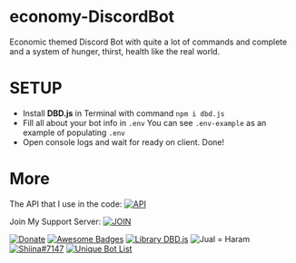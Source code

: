 # economy-DiscordBot
Economic themed Discord Bot with quite a lot of commands and complete and a system of hunger, thirst, health like the real world.

# SETUP
- Install **DBD.js** in Terminal with command ```npm i dbd.js```
- Fill all about your bot info in ```.env``` You can see ```.env-example``` as an example of populating ```.env```
- Open console logs and wait for ready on client. Done!

# More
The API that I use in the code: [![API](https://img.shields.io/badge/API-JastinCh%20API-red)](https://jastinch-api.ml)

Join My Support Server: [![JOIN](https://img.shields.io/badge/Join-Discord%20Server-blue)](https://jastinch-api.ml/discord)

[![Donate](https://img.shields.io/badge/Donate%3F-Click%20Me!-blue)](https://jastinch.xyz/donate.html)
[![Awesome Badges](https://img.shields.io/badge/Subscribe%20In-Youtube-red)](https://youtube.com/c/JastinCh)
[![Library DBD.js](https://img.shields.io/badge/Library-DBD.js-blue)](https://dbd.leref.ga)
![Jual = Haram](https://img.shields.io/badge/Jual%3F-Haram-red)
[![Shiina#7147](https://img.shields.io/badge/Invite-Shiina%237147-orange)](https://top.gg/bot/802467105345110097)
[![Unique Bot List](https://img.shields.io/badge/Discord%20Bot%20List%3F-Unique%20Bot%20List-blue)](https://uniqbotlist.ga)
